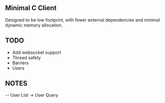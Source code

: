 Minimal C Client
--------------------------------------------------------------------------------

Designed to be low footprint, with fewer external dependencies and minimal
dynamic memory allocation.


TODO
------------------
- Add websocket support
- Thread safety
- Barriers
- Users

NOTES
------------------
-- User List -> User Query
